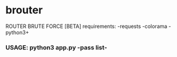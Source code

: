 # brouter
ROUTER BRUTE FORCE [BETA]
requirements:
-requests
-colorama
-python3+

<h3> USAGE: python3 app.py -pass list-

